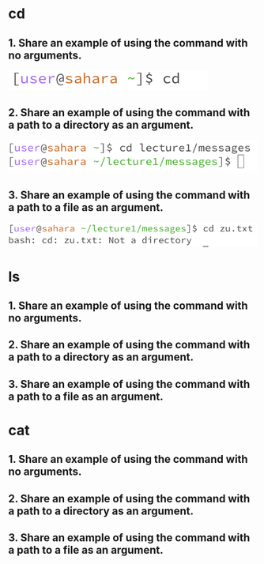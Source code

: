 # cd
## 1. Share an example of using the command with no arguments.
![Image](cd1.png)
## 2. Share an example of using the command with a path to a directory as an argument.
![Image](cd2.png)
## 3. Share an example of using the command with a path to a file as an argument.
![Image](cd3.png)
# ls
## 1. Share an example of using the command with no arguments.
## 2. Share an example of using the command with a path to a directory as an argument.
## 3. Share an example of using the command with a path to a file as an argument.
# cat
## 1. Share an example of using the command with no arguments.
## 2. Share an example of using the command with a path to a directory as an argument.
## 3. Share an example of using the command with a path to a file as an argument.
